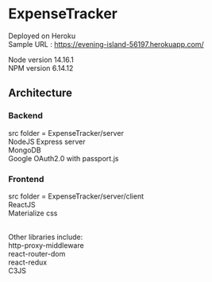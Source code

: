 # ExpenseTracker
Deployed on Heroku<br />
Sample URL : https://evening-island-56197.herokuapp.com/

Node version 14.16.1<br />
NPM version 6.14.12

<h2>Architecture</h2>
<h3>Backend</h3>
  src folder = ExpenseTracker/server<br />
  NodeJS Express server<br />
  MongoDB<br />
  Google OAuth2.0 with passport.js<br />
  
<h3>Frontend</h3>
  src folder = ExpenseTracker/server/client<br />
  ReactJS<br />
  Materialize css<br /><br />
  
  Other libraries include:<br />
  http-proxy-middleware<br />
  react-router-dom<br />
  react-redux<br />
  C3JS
  
